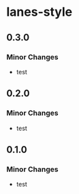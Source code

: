 # lanes-style

## 0.3.0

### Minor Changes

- test

## 0.2.0

### Minor Changes

- test

## 0.1.0

### Minor Changes

- test
